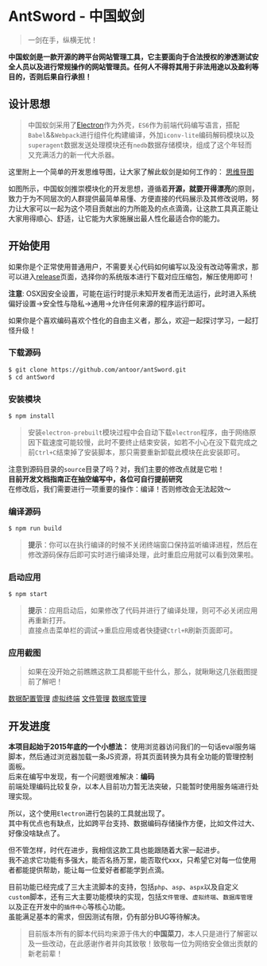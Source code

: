 # AntSword - 中国蚁剑
> 一剑在手，纵横无忧！

**中国蚁剑是一款开源的跨平台网站管理工具，它主要面向于合法授权的渗透测试安全人员以及进行常规操作的网站管理员。任何人不得将其用于非法用途以及盈利等目的，否则后果自行承担！**

## 设计思想
> 中国蚁剑采用了[Electron](http://electron.atom.io/)作为外壳，`ES6`作为前端代码编写语言，搭配`Babel`&&`Webpack`进行组件化构建编译，外加`iconv-lite`编码解码模块以及`superagent`数据发送处理模块还有`nedb`数据存储模块，组成了这个年轻而又充满活力的新一代大杀器。

这里附上一个简单的开发思维导图，让大家了解此蚁剑是如何工作的：
[思维导图](screenshots/gliffy.png)

如图所示，中国蚁剑推崇模块化的开发思想，遵循着**开源，就要开得漂亮**的原则，致力于为不同层次的人群提供最简单易懂、方便直接的代码展示及其修改说明，努力让大家可以一起为这个项目贡献出的力所能及的点点滴滴，让这款工具真正能让大家用得顺心、舒适，让它能为大家施展出最人性化最适合你的能力。

## 开始使用
如果你是个正常使用普通用户，不需要关心代码如何编写以及没有改动等需求，那可以进入[release](https://github.com/antoor/antSword/releases)页面，选择你的系统版本进行下载对应压缩包，解压使用即可！

**注意**: OSX因安全设置，可能在运行时提示未知开发者而无法运行，此时进入系统偏好设置->安全性与隐私->通用->允许任何来源的程序运行即可。

如果你是个喜欢编码喜欢个性化的自由主义者，那么，欢迎一起探讨学习，一起打怪升级！

### 下载源码
``` sh
$ git clone https://github.com/antoor/antSword.git
$ cd antSword
```

### 安装模块
``` sh
$ npm install
```
> 安装`electron-prebuilt`模块过程中会自动下载`electron`程序，由于网络原因下载速度可能较慢，此时不要终止结束安装，如若不小心在没下载完成之前`Ctrl+C`结束掉了安装脚本，那只需要重新卸载此模块在此安装即可。


注意到源码目录的`source`目录了吗？对，我们主要的修改点就是它啦！    
**目前开发文档指南正在抽空编写中，各位可自行提前研究**    
在修改后，我们需要进行一项重要的操作：编译！否则修改会无法起效～

### 编译源码
``` sh
$ npm run build
```
> **提示**：你可以在执行编译的时候不关闭终端窗口保持监听编译进程，然后在修改源码保存后即可实时进行编译处理，此时重启应用就可以看到效果啦。

### 启动应用
``` sh
$ npm start
```
> **提示**：应用启动后，如果修改了代码并进行了编译处理，则可不必关闭应用再重新打开。    
> 直接点击菜单栏的调试->重启应用或者快捷键`Ctrl+R`刷新页面即可。

### 应用截图
> 如果在没开始之前瞧瞧这款工具都能干些什么，那么，就瞅瞅这几张截图提前了解吧！

[数据配置管理](screenshots/win-shellmanager.png)
[虚拟终端](screenshots/linux-terminal.png)
[文件管理](screenshots/osx-filemanager.png)
[数据库管理](screenshots/osx-database.png)

## 开发进度
**本项目起始于2015年底的一个小想法：**
使用浏览器访问我们的一句话eval服务端脚本，然后通过浏览器加载一条JS资源，将其页面转换为具有全功能的管理控制面板。    
后来在编写中发现，有一个问题很难解决：**编码**    
前端处理编码比较复杂，以本人目前功力暂无法突破，只能暂时使用服务端进行处理实现。

所以，这个使用`Electron`进行包装的工具就出现了。    
其中有优点也有缺点，比如跨平台支持、数据编码存储操作方便，比如文件过大、好像没啥缺点了。    

但不管怎样，时代在进步，我相信这款工具也能跟随着大家一起进步。    
我不追求它功能有多强大，能否名扬万里，能否取代xxx，只希望它对每一位使用者都能提供帮助，能让每一位爱好者都能学到点滴。    

目前功能已经完成了三大主流脚本的支持，包括`php`、`asp`、`aspx`以及自定义`custom`脚本，还有三大主要功能模块的实现，包括`文件管理`、`虚拟终端`、`数据库管理`以及正在开发中的`插件中心`等核心功能。    
虽能满足基本的需求，但因测试有限，仍有部分BUG等待解决。

> 目前版本所有的脚本代码均来源于伟大的**中国菜刀**，本人只是进行了解密以及一些改动，在此感谢作者并向其致敬！致敬每一位为网络安全做出贡献的新老前辈！